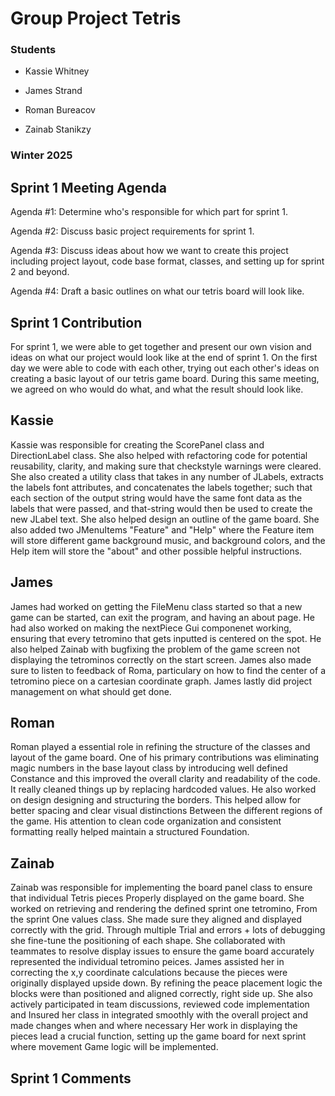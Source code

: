 # Group Project Tetris

### Students

- Kassie Whitney

- James Strand

- Roman Bureacov 

- Zainab Stanikzy

### Winter 2025

## Sprint 1 Meeting Agenda
Agenda #1: Determine who's responsible for which part for sprint 1.

Agenda #2: Discuss basic project requirements for sprint 1.

Agenda #3: Discuss ideas about how we want to create this project including project layout, code base format, classes, 
and setting up for sprint 2 and beyond.

Agenda #4: Draft a basic outlines on what our tetris board will look like.


## Sprint 1 Contribution
For sprint 1, we were able to get together and present our own vision and ideas on what our project would look like at 
the end of sprint 1. On the first day we were able to code with each other, trying out each other's ideas on creating
a basic layout of our tetris game board.
During this same meeting, we agreed on who would do what, and what the result should look like.

## Kassie 
Kassie was responsible for creating the ScorePanel class and DirectionLabel class. 
She also helped with refactoring code for potential reusability, clarity, 
and making sure that checkstyle warnings were cleared.
She also created a utility class that takes in any number of JLabels, extracts the labels font attributes, 
and concatenates the labels together; such that each section of the output string would have the same font data as the 
labels that were passed, and that-string would then be used to create the new JLabel text.
She also helped design an outline of the game board. 
She also added two JMenuItems "Feature" and "Help" where the Feature item will store different game background music, 
and background colors, and the Help item will store the "about" and other possible helpful instructions.

## James 
James had worked on getting the FileMenu class started so that a new game can be started, can exit the program, and having an about page. He had also worked on making the nextPiece Gui componenet working, ensuring that every tetromino that gets inputted is centered on the spot. He also helped Zainab with bugfixing the problem of the game screen not displaying the tetrominos correctly on the start screen. James also made sure to listen to feedback of Roma, particulary on how to find the center of a tetromino piece on a cartesian coordinate graph. James lastly did project management on what should get done.

## Roman
Roman played a essential role in refining the structure of the classes and layout of the game board.
One of his primary contributions was eliminating magic numbers in the base layout class by introducing well defined
Constance and this improved the overall clarity and readability of the code. It really cleaned things up by replacing hardcoded
values. He also worked on design designing and structuring the borders. This helped allow for better spacing and clear visual distinctions
Between the different regions of the game. His attention to clean code organization and consistent formatting really helped maintain a structured
Foundation. 


## Zainab 
Zainab was responsible for implementing the board panel class to ensure that individual Tetris pieces
Properly displayed on the game board. She worked on retrieving and rendering the defined sprint one tetromino,
From the sprint One values class. She made sure they aligned and displayed correctly with the grid. Through multiple
Trial and errors + lots of debugging she fine-tune the positioning of each shape. 
She collaborated with  teammates to resolve display issues to ensure the game board accurately represented the
individual tetromino peices.
James assisted her in correcting the x,y coordinate calculations because the pieces were originally displayed upside down.
By refining the peace placement logic the blocks were than positioned and aligned correctly, right side up.
She also actively participated in team discussions, reviewed code implementation and
Insured her class in integrated smoothly with the overall project and made changes when and where necessary
Her work in displaying the pieces lead a crucial function, setting up the game board for next sprint where movement
Game logic will be implemented.

## Sprint 1 Comments


